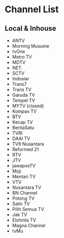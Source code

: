 # Channel List
## Local & Inhouse
* ANTV
* Morning Musume
* tvOne
* Metro TV
* MDTV
* NET.
* SCTV
* Indosiar
* Trans7
* Trans TV
* Garuda TV
* Tempel TV
* MYTV (closed)
* Kompas TV
* BTV
* Kecap TV
* BeritaSatu
* TVRI
* DAAI TV
* TV9 Nusantara
* Reformed 21
* RTV
* JTV
* jawaposTV
* Moji
* Mentari TV
* VTV
* Nusantara TV
* BN Channel
* Potong TV
* Salin TV
* Pilih Semua TV
* Jak TV
* Elshinta TV
* Magna Channel
* tvMu
